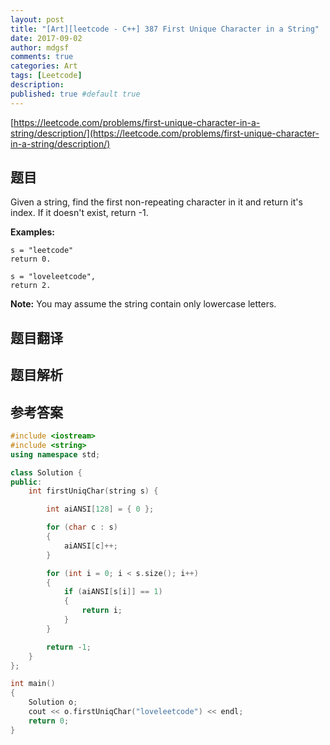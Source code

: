 ```yaml
---
layout: post
title: "[Art][leetcode - C++] 387 First Unique Character in a String"
date: 2017-09-02
author: mdgsf
comments: true
categories: Art
tags: [Leetcode]
description:
published: true #default true
---
```


[https://leetcode.com/problems/first-unique-character-in-a-string/description/](https://leetcode.com/problems/first-unique-character-in-a-string/description/)

## 题目

 Given a string, find the first non-repeating character in it and return it's index. If it doesn't exist, return -1.

**Examples:**

```
s = "leetcode"
return 0.

s = "loveleetcode",
return 2.
```

**Note:** You may assume the string contain only lowercase letters. 

## 题目翻译

## 题目解析

## 参考答案

```c++
#include <iostream>
#include <string>
using namespace std;

class Solution {
public:
	int firstUniqChar(string s) {

		int aiANSI[128] = { 0 };

		for (char c : s)
		{
			aiANSI[c]++;
		}

		for (int i = 0; i < s.size(); i++)
		{
			if (aiANSI[s[i]] == 1)
			{
				return i;
			}
		}

		return -1;
	}
};

int main()
{
	Solution o;
	cout << o.firstUniqChar("loveleetcode") << endl;
	return 0;
}
```




